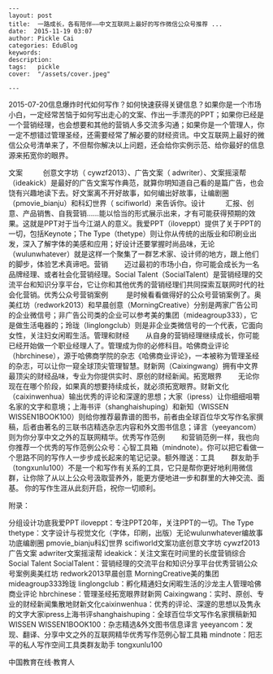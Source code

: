
    ---
    layout: post  
    title:  一路成长，各有陪伴——中文互联网上最好的写作微信公众号推荐 ...  
    date:  2015-11-19 03:07  
    author: Pickle Cai  
    categories: EduBlog  
    keywords: 
    description:   
    tags:	pickle   
    cover:  "/assets/cover.jpeg"  

    ---  
    
2015-07-20信息爆炸时代如何写作？如何快速获得关键信息？如果你是一个市场小白，一定经常苦恼于如何写出走心的文案、作出一手漂亮的PPT；如果你已经是一个营销经理，也会想要和其他的营销人多交流多沟通；如果你是一个管理人，你一定不想错过管理圣经，还需要经常了解必要的财经资讯。中文互联网上最好的微信公众号清单来了，不但帮你解决以上问题，还会给你实例示范、给你最好的信息源来拓宽你的眼界。

文案     创意文字坊（ cywzf2013）、广告文案（ adwriter）、文案摇滚帮 （ideakick）是最好的广告文案写作典范，就算你明知道自己看的是篇广告，也会饶有兴趣地读下去。好文案离不开好故事，如何编出好故事，让编剧圈（pmovie_bianju）和科幻世界（ scifiworld）来告诉你。设计     汇报、创意、产品销售、自我营销……能以恰当的形式展示出来，才有可能获得预期的效果。这就是PPT对于当今江湖人的意义。我爱PPT（iloveppt）提供了关于PPT的一切，包括Keynote；The Type（thetype）则让你从传统的出版业和印刷业出发，深入了解字体的美感和应用；好设计还要掌握时尚品味，无论（wulunwhatever）就是这样一个聚集了一群艺术家、设计师的地方，跟上他们的脚步，体验艺术真谛吧。营销   迈过最初的市场小白，你可能会成长为一名品牌经理、或者社会化营销经理。Social Talent（SocialTalent）是营销经理的交流平台和知识分享平台，它让你和其他优秀的营销经理们共同探索互联网时代的社会化营销。优秀公众号营销案例    是时候看看做得好的公众号营销案例了。奥美红坊（redwork2013）和早晨创意（MorningCreative）分别是两家广告公司的企业微信号；非广告公司类的企业可以参考美的集团（mideagroup333），它是做生活电器的；玲珑（linglongclub）则是非企业类微信号的一个代表，它面向女性，关注妇女闲暇生活。管理和财经   从自身的营销经理继续成长，你可能已经开始做一个职业经理人了。管理成为你的必修科目。哈佛商业评论（hbrchinese），源于哈佛商学院的杂志《哈佛商业评论》，一本被称为管理圣经的杂志，可以让你一窥全球顶尖管理智慧。财新网（Caixingwang）拥有中文界最顶尖的财经品味，专业为你提供实时、原创的财经新闻。拓宽眼界   无论你现在在哪个阶段，如果真的想要持续成长，就必须拓宽眼界。财新文化（caixinwenhua）输出优秀的评论和深邃的思想；大家（ipress）让你细细咀嚼名家的文字和意境；上海书评（shanghaishuping）和新知（WISSEN WISSEN1BOOK100）则给你推荐最靠谱的图书，前者由全球百位华文写作名家撰稿，后者由著名的三联书店精选杂志内容和外文图书信息；译言（yeeyancom）则为你分享中文之外的互联网精华。优秀写作范例   和营销范例一样，我也向你推荐一个优秀的写作范例公众号：心智工具箱（mindnote）。你可以把它看做一个思路不同的写作人一步步成长起来的笔记记录。额外赠送：工具   群友助手（tongxunlu100）不是一个和写作有关系的工具，它只是帮你更好地利用微信群，让你除了从以上公众号汲取营养外，能更方便地进一步和群里的大神交流、面基。 你的写作生涯从此刻开启，祝你一切顺利。



附录：

分组设计功底我爱PPT iloveppt：专注PPT20年，关注PPT的一切。The Type thetype：文字设计与视觉文化（字体，印刷，出版）无论wulunwhatever编故事功底编剧圈 pmovie_bianju科幻世界 scifiworld文案功底创意文字坊 cywzf2013广告文案 adwriter文案摇滚帮 ideakick：关注文案在时间里的长度营销综合Social Talent SocialTalent：营销经理的交流平台和知识分享平台优秀营销公众号案例奥美红坊 redwork2013早晨创意 MorningCreative美的集团 mideagroup333玲珑 linglongclub：孵化精通妇女闲暇生活的沙龙主人管理哈佛商业评论 hbrchinese：管理圣经拓宽眼界财新网 Caixingwang：实时、原创、专业的财经新闻集散地财新文化caixinwenhua：优秀的评论、深邃的思想以及隽永的文字大家ipress上海书评shanghaishuping：全球百位华文写作名家撰稿新知WISSEN WISSEN1BOOK100：杂志精选&外文图书信息译言 yeeyancom：发现、翻译、分享中文之外的互联网精华优秀写作范例心智工具箱 mindnote：阳志平的私人写作空间工具类群友助手 tongxunlu100

		    
 中国教育在线·教育人

